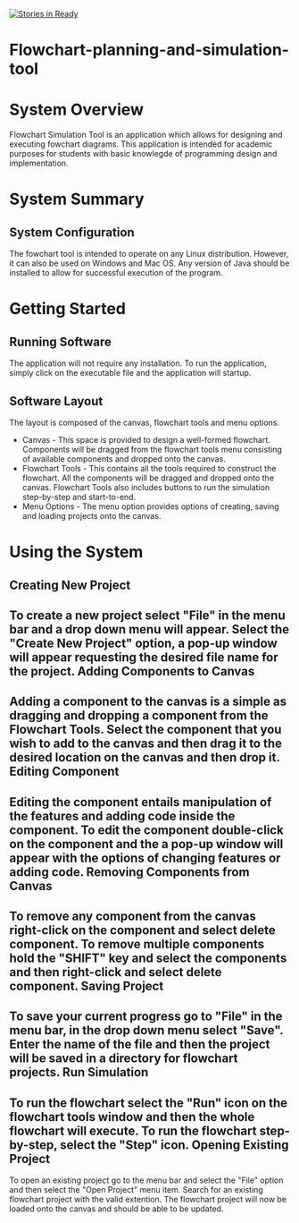 [![Stories in Ready](https://badge.waffle.io/COS301-ThinkTech/Flowchart-planning-and-simulation-tool.png?label=ready&title=Ready)](http://waffle.io/COS301-ThinkTech/Flowchart-planning-and-simulation-tool)


# Flowchart-planning-and-simulation-tool

System Overview
========================================
Flowchart Simulation Tool is an application which allows for designing and
executing fowchart diagrams. This application is intended for academic purposes for students with basic knowlegde of programming design and implementation.

System Summary
========================================
System Configuration
----------------------------------------
The fowchart tool is intended to operate on any Linux distribution. However, it can also be used on Windows and Mac OS. Any version of Java should be installed to allow for successful execution of the program.

Getting Started
========================================
Running Software
----------------------------------------
The application will not require any installation. To run the application, simply click on the executable file and the application will startup.

Software Layout
----------------------------------------
The layout is composed of the canvas, flowchart tools and menu options.

- Canvas - This space is provided to design a well-formed flowchart. Components will be dragged from the flowchart tools menu consisting of available components and dropped onto the canvas.
- Flowchart Tools - This contains all the tools required to construct the flowchart. All the components will be dragged and dropped onto the canvas. Flowchart Tools also includes buttons to run the simulation step-by-step and start-to-end.
- Menu Options - The menu option provides options of creating, saving and loading projects onto the canvas.

Using the System
=========================================
Creating New Project
-----------------------------------------
To create a new project select "File" in the menu bar and a drop down menu will appear. Select the "Create New Project" option, a pop-up window will appear requesting the desired file name for the project.
Adding Components to Canvas
-----------------------------------------
Adding a component to the canvas is a simple as dragging and dropping a component from the Flowchart Tools. Select the component that you wish to add to the canvas and then drag it to the desired location on the canvas and then drop it.
Editing Component
-----------------------------------------
Editing the component entails manipulation of the features and adding code inside the component. To edit the component double-click on the component and the a pop-up window will appear with the options of changing features or adding code.
Removing Components from Canvas
-----------------------------------------
To remove any component from the canvas right-click on the component and select delete component. To remove multiple components hold the "SHIFT" key and select the components and then right-click and select delete component.
Saving Project
------------------------------------------
To save your current progress go to "File" in the menu bar, in the drop down menu select "Save". Enter the name of the file and then the project will be saved in a directory for flowchart projects.
Run Simulation
------------------------------------------
To run the flowchart select the "Run" icon on the flowchart tools window and then the whole flowchart will execute. To run the flowchart step-by-step, select the "Step" icon.
Opening Existing Project
------------------------------------------
To open an existing project go to the menu bar and select the "File" option and then select the "Open Project" menu item. Search for an existing flowchart project with the valid extention. The flowchart project will now be loaded onto the canvas and should be able to be updated.

